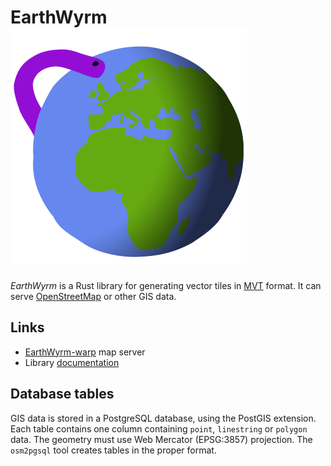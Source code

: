 # EarthWyrm ![Logo](./earthwyrm.svg)

*EarthWyrm* is a Rust library for generating vector tiles in [MVT] format.
It can serve [OpenStreetMap] or other GIS data.

## Links

* [EarthWyrm-warp] map server
* Library [documentation]

## Database tables

GIS data is stored in a PostgreSQL database, using the PostGIS extension.
Each table contains one column containing `point`, `linestring` or `polygon`
data.  The geometry must use Web Mercator (EPSG:3857) projection.  The
`osm2pgsql` tool creates tables in the proper format.

[documentation]: https://docs.rs/earthwyrm
[EarthWyrm-warp]: earthwyrm-warp/
[MVT]: https://github.com/mapbox/vector-tile-spec
[OpenStreetMap]: https://www.openstreetmap.org/about
